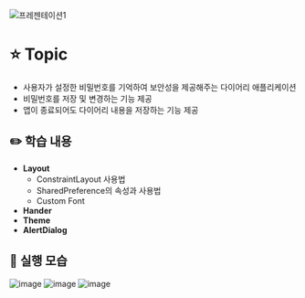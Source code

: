 
![프레젠테이션1](https://user-images.githubusercontent.com/89020936/158768082-6107dd2b-29c9-4907-b4a1-9c46dbd84237.png)

# ⭐ Topic

- 사용자가 설정한 비밀번호를 기억하여 보안성을 제공해주는 다이어리 애플리케이션
- 비밀번호를 저장 및 변경하는 기능 제공
- 앱이 종료되어도 다이어리 내용을 저장하는 기능 제공

## ✏️ 학습 내용

- **Layout**
    - ConstraintLayout 사용법
    - SharedPreference의 속성과 사용법
    - Custom Font
- **Hander**
- **Theme**
- **AlertDialog**

## 📲 실행 모습
![image](https://user-images.githubusercontent.com/89020936/158768125-e7dde771-9e48-4f74-b2ee-ba61a9a0bd84.png)
![image](https://user-images.githubusercontent.com/89020936/158768151-3394b32c-40d7-4f80-9f89-9ca9985b33e6.png)
![image](https://user-images.githubusercontent.com/89020936/158768177-05dfebc0-18f5-47b3-9cf7-5734db12e7cd.png)
